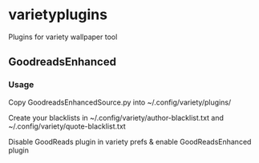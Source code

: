 # varietyplugins
Plugins for variety wallpaper tool

## GoodreadsEnhanced ##

### Usage ###

Copy GoodreadsEnhancedSource.py into ~/.config/variety/plugins/

Create your blacklists in ~/.config/variety/author-blacklist.txt and ~/.config/variety/quote-blacklist.txt

Disable GoodReads plugin in variety prefs & enable GoodReadsEnhanced plugin
